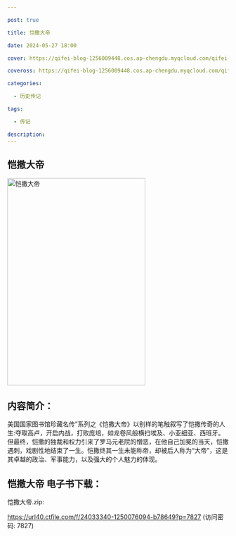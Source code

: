 ```yaml
---

post: true

title: 恺撒大帝

date: 2024-05-27 18:00

cover: https://qifei-blog-1256009448.cos.ap-chengdu.myqcloud.com/qifei-blog/660a8c249f345e8d035888ad.jpg

coveross: https://qifei-blog-1256009448.cos.ap-chengdu.myqcloud.com/qifei-blog/660a8c249f345e8d035888ad.jpg

categories:

  - 历史传记

tags:

  - 传记

description:
---
```


## 恺撒大帝
<img alt="恺撒大帝 " class="aligncenter loaded" data-was-processed="true" decoding="async" fetchpriority="high" height="471" src="https://qifei-blog-1256009448.cos.ap-chengdu.myqcloud.com/qifei-blog/660a8c249f345e8d035888ad.jpg " style="cursor: zoom-in;" width="314"/>

## 内容简介：

美国国家图书馆珍藏名传”系列之《恺撒大帝》以别样的笔触叙写了恺撒传奇的人生:夺取高卢，开启内战，打败庞培，如龙卷风般横扫埃及、小亚细亚、西班牙。但最终，恺撒的独裁和权力引来了罗马元老院的憎恶，在他自己加冕的当天，恺撒遇刺，戏剧性地结束了一生。恺撒终其一生未能称帝，却被后人称为“大帝”，这是其卓越的政治、军事能力，以及强大的个人魅力的体现。

## 恺撒大帝 电子书下载：



恺撒大帝.zip: 

https://url40.ctfile.com/f/24033340-1250076094-b78649?p=7827 (访问密码: 7827)
